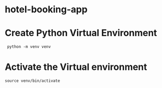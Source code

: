 # hotel-booking-app

# Create Python Virtual Environment
` python -m venv venv`

# Activate the Virtual environment
`source venv/bin/activate`


